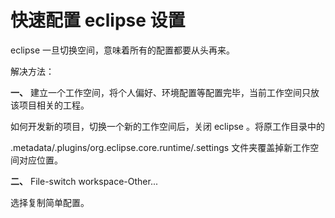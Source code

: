 # 快速配置 eclipse 设置

eclipse 一旦切换空间，意味着所有的配置都要从头再来。

解决方法：

**一、** 建立一个工作空间，将个人偏好、环境配置等配置完毕，当前工作空间只放该项目相关的工程。

如何开发新的项目，切换一个新的工作空间后，关闭 eclipse 。将原工作目录中的

.metadata/.plugins/org.eclipse.core.runtime/.settings 文件夹覆盖掉新工作空间对应位置。

**二、** File-switch workspace-Other...

选择复制简单配置。


